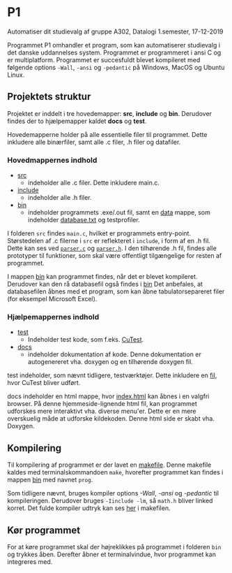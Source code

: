 # P1

Automatiser dit studievalg af gruppe A302, Datalogi 1.semester,  17-12-2019

Programmet P1 omhandler et program, som kan automatiserer studievalg i det danske uddannelses system. Programmet er programmeret i ansi C og er multiplatform. Programmet er succesfuldt blevet kompileret med følgende options `-Wall`, `-ansi` og `-pedantic` på Windows, MacOS og Ubuntu Linux.  

## Projektets struktur  

Projektet er inddelt i tre hovedemapper: **src**, **include** og **bin**. Derudover findes der to hjælpemapper kaldet **docs** og **test**. 

Hovedemapperne holder på alle essentielle filer til programmet. Dette inkludere alle binærfiler, samt alle .c filer, .h filer og datafiler.  

### Hovedmappernes indhold

* [src](./src/)
  * indeholder alle .c filer. Dette inkludere main.c.
* [include](./include/)
  * indeholder alle .h filer.
* [bin](./bin/)
  * indeholder programmets .exe/.out fil, samt en [data](./bin/data/) mappe, som indeholder [database.txt](./bin/data/database.txt) og testprofiler.  

I folderen `src` findes `main.c`, hvilket er programmets entry-point. Størstedelen af .c filerne i `src` er reflekteret i `include`, i form af en .h fil. Dette kan ses ved [`parser.c`](src/parser.c) og [`parser.h`](include/parser.h). I den tilhørende .h fil, findes alle prototyper til funktioner, som skal være offentligt tilgængelige for resten af programmet.

I mappen [bin](./bin/) kan programmet findes, når det er blevet kompileret. Derudover kan den rå databasefil også findes i [bin](./bin/data) Det anbefales, at databasefilen åbnes med et program, som kan åbne tabulatorsepareret filer (for eksempel Microsoft Excel).

### Hjælpemappernes indhold

* [test](./test/)
  * Indeholder test kode, som f.eks. [CuTest](test/AllTest.c).
* [docs](./docs/)
  * indeholder dokumentation af kode. Denne dokumentation er autogenereret vha. doxygen og en tilhørende doxygen fil.

test indeholder, som nævnt tidligere, testværktøjer. Dette inkludere en [fil](./test/AllTest.c), hvor CuTest bliver udført. 

docs indeholder en html mappe, hvor [index.html](./docs/html/index.html) kan åbnes i en valgfri browser. På denne hjemmeside-lignende html fil, kan programmet udforskes mere interaktivt vha. diverse menu'er. Dette er en mere overskuelig måde at udforske kildekoden. Denne html side er skabt vha. Doxygen. 

## Kompilering  

Til kompilering af programmet er der lavet en [makefile](./makefile). Denne makefile kaldes med terminalskommandoen `make`, hvorefter programmet kan findes i mappen [bin](./bin/) med navnet `prog`.  

Som tidligere nævnt, bruges kompiler options *-Wall*, *-ansi* og *-pedantic* til kompileringen. Derudover bruges `-Iinclude -lm`, så `math.h` bliver linked korret. Det fulde kompiler udtryk kan ses [her](./makefile) i makefilen. 

## Kør programmet
For at køre programmet skal der højreklikkes på programmet i folderen `bin` og trykkes åben. Derefter åbner et terminalvindue, hvor programmet kan integreres med. 

